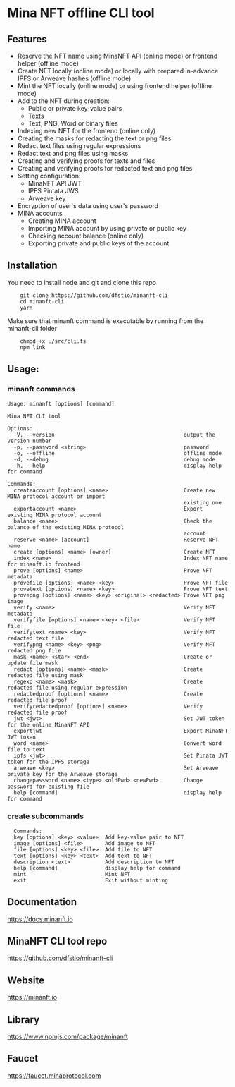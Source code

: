 # Mina NFT offline CLI tool

## Features

- Reserve the NFT name using MinaNFT API (online mode) or frontend helper (offline mode)
- Create NFT locally (online mode) or locally with prepared in-advance IPFS or Arweave hashes (offline mode)
- Mint the NFT locally (online mode) or using frontend helper (offline mode)
- Add to the NFT during creation:
  - Public or private key-value pairs
  - Texts
  - Text, PNG, Word or binary files
- Indexing new NFT for the frontend (online only)
- Creating the masks for redacting the text or png files
- Redact text files using regular expressions
- Redact text and png files using masks
- Creating and verifying proofs for texts and files
- Creating and verifying proofs for redacted text and png files
- Setting configuration:
  - MinaNFT API JWT
  - IPFS Pintata JWS
  - Arweave key
- Encryption of user's data using user's password
- MINA accounts
  - Creating MINA account
  - Importing MINA account by using private or public key
  - Checking account balance (online only)
  - Exporting private and public keys of the account

## Installation

You need to install node and git
and clone this repo

```
    git clone https://github.com/dfstio/minanft-cli
    cd minanft-cli
    yarn
```

Make sure that minanft command is executable by running from the minanft-cli folder

```
    chmod +x ./src/cli.ts
    npm link
```

## Usage:

### minanft commands

```
Usage: minanft [options] [command]

Mina NFT CLI tool

Options:
  -V, --version                                         output the version number
  -p, --password <string>                               password
  -o, --offline                                         offline mode
  -d, --debug                                           debug mode
  -h, --help                                            display help for command

Commands:
  createaccount [options] <name>                        Create new MINA protocol account or import
                                                        existing one
  exportaccount <name>                                  Export existing MINA protocol account
  balance <name>                                        Check the balance of the existing MINA protocol
                                                        account
  reserve <name> [account]                              Reserve NFT name
  create [options] <name> [owner]                       Create NFT
  index <name>                                          Index NFT name for minanft.io frontend
  prove [options] <name>                                Prove NFT metadata
  provefile [options] <name> <key>                      Prove NFT file
  provetext [options] <name> <key>                      Prove NFT text
  provepng [options] <name> <key> <original> <redacted> Prove NFT png image
  verify <name>                                         Verify NFT metadata
  verifyfile [options] <name> <key> <file>              Verify NFT file
  verifytext <name> <key>                               Verify NFT redacted text file
  verifypng <name> <key> <png>                          Verify NFT redacted png file
  mask <name> <star> <end>                              Create or update file mask
  redact [options] <name> <mask>                        Create redacted file using mask
  regexp <name> <mask>                                  Create redacted file using regular expression
  redactedproof [options] <name>                        Create redacted file proof
  verifyredactedproof [options] <name>                  Verify redacted file proof
  jwt <jwt>                                             Set JWT token for the online MinaNFT API
  exportjwt                                             Export MinaNFT JWT token
  word <name>                                           Convert word file to text
  ipfs <jwt>                                            Set Pinata JWT token for the IPFS storage
  arweave <key>                                         Set Arweave private key for the Arweave storage
  changepassword <name> <type> <oldPwd> <newPwd>        Change password for existing file
  help [command]                                        display help for command

```

### create subcommands

```
  Commands:
  key [options] <key> <value>  Add key-value pair to NFT
  image [options] <file>       Add image to NFT
  file [options] <key> <file>  Add file to NFT
  text [options] <key> <text>  Add text to NFT
  description <text>           Add description to NFT
  help [command]               display help for command
  mint                         Mint NFT
  exit                         Exit without minting

```

## Documentation

https://docs.minanft.io

## MinaNFT CLI tool repo

https://github.com/dfstio/minanft-cli

## Website

https://minanft.io

## Library

https://www.npmjs.com/package/minanft

## Faucet

https://faucet.minaprotocol.com
